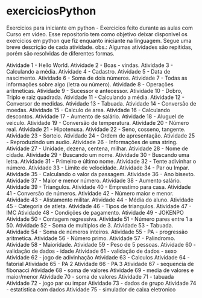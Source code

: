 # exerciciosPython
Exercicios para iniciante em python - Exercicios feito durante as aulas com Curso em video.
Esse repositorio tem como objetivo deixar disponivel os exercicios em python que fiz enquanto iniciante na linguagem. Segue uma breve descrição de cada atividade. obs.: Algumas atividades são repitidas, porém são resolvidas de diferentes formas.

Atividade 1 - Hello World. 
Atividade 2 - Boas - vindas. 
Atividade 3 - Calculando a média. 
Atividade 4 - Cadastro. 
Atividade 5 - Data de nascimento. 
Atividade 6 - Soma de dois números. 
Atividade 7 - Todas as informações sobre algo (letra ou número).
Atividade 8 - Operações aritmeticas. 
Atividade 9 - Sucessor e antecessor. 
Atividade 10 - Dobro, Triplo e raiz quadrada. 
Atividade 11 - Calculando a média. 
Atividade 12 - Conversor de medidas. 
Atividade 13 - Tabuada. 
Atividade 14 - Conversão de moedas. 
Atividade 15 - Calculo de area. 
Atividade 16 - Calculando descontos. 
Atividade 17 - Aumento de salário. 
Atividade 18 - Aluguel de veiculo. 
Atividade 19 - Conversão de temperatura. 
Atividade 20 - Número real. 
Atividade 21 - Hipotenusa. 
Atividade 22 - Seno, cosseno, tangente. 
Atividade 23 - Sorteio. 
Atividade 24 - Ordem de apresentação. 
Atividade 25 - Reproduzindo um audio. 
Atividade 26 - Informações de uma string. 
Atividade 27 - Unidade, dezena, centena, milhar. 
Atividade 28 - Nome de cidade. 
Atividade 29 - Buscando um nome. 
Atividade 30 - Buscando uma letra. 
Atividade 31 - Primeiro e último nome. 
Atividade 32 - Tente adivinhar o número. 
Atividade 33 - Limite de velocidade. 
Atividade 34 - Par ou Impar. 
Atividade 35 - Calculando o valor da passagem. 
Atividade 36 - Ano bisexto. 
Atividade 37 - Maior e menor número. 
Atividade 38 - Aumento salário. 
Atividade 39 - Triangulos.
Atividade 40 - Emprestimo para casa.
Atividade 41 - Conversão de números.
Atividade 42 - Número maior e menor.
Atividade 43 - Alistamento militar.
Atividade 44 - Média do aluno.
Atividade 45 - Categoria de atleta.
Atividade 46 - Tipos de triangulos.
Atividade 47 - IMC
Atividade 48 - Condições de pagamento.
Atividade 49 - JOKENPO
Atividade 50 - Contagem regressiva.
Atividade 51 - Número pares entre 1 a 50.
Atividade 52 - Soma de multiplos de 3.
Atividade 53 - Tabuada.
Atividade 54 - Soma de números inteiros.
Atividade 55 -  PA - progressão aritmetica.
Atividade 56 - Número primo.
Atividade 57 - Palindromo.
Atividade 58 - Maioridade.
Atividade 59 - Peso de 5 pessoas.
Atividade 60 - validação de dados - idade
Atividade 61 - validação de dados - sexo
Atividade 62 - jogo de adivinhação
Atividade 63 - Calculos
Atividade 64 - fatorial
Atividade 65 - PA 2
Atividade 66 - PA 3
Atividade 67 - sequencia de fibonacci
Atividade 68 - soma de valores
Atividade 69 - media de valores e maior/menor
Atividade 70 - soma de valores
Atividade 71 - tabuada
Atividade 72 - jogo par ou impar
Atividade 73 - dados de grupo
Atividade 74 - estatistica com dados
Atividade 75 - simulador de caixa eletronico
